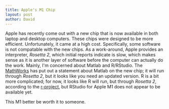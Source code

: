 ```yaml
---
title: Apple's M1 Chip
layout: post
author: David
---
```

Apple has recently come out with a new chip that is now available in both laptop and desktop computers.  These chips were designed to be more efficient.  Unfortunately, it came at a high cost.  Specifically, some software is not compatable with the new chips.  As a work-around, Apple provides an interpreter, *Rosetta 2*, which initial reports indicate is slow, which makes sense as it is another layer of software before the computer can actually do the work.  Mainly, I'm concerned about Matlab and R/RStudio.  The [MathWorks](https://www.mathworks.com/matlabcentral/answers/641925-is-matlab-supported-on-apple-silicon-macs) has put out a statement about Matlab on the new chip; it will run through *Rosetta 2*, but it looks like you need an updated version.  R is a bit more complicated; for now, it looks like R will run, but through *Rosetta 2*, according to the [r-project](https://developer.r-project.org/Blog/public/2020/11/02/will-r-work-on-apple-silicon/index.html), but RStudio for Apple M1 does not appear to be available yet.  

This M1 better be worth it to someone.  
